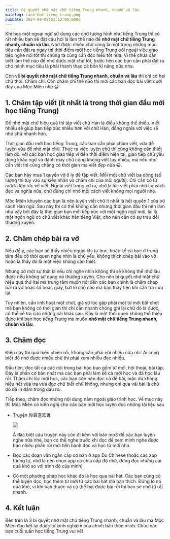 ```yaml
---
title: Bí quyết nhớ mặt chữ tiếng Trung nhanh, chuẩn và lâu
mainImg: cach-hoc-tieng-trung.png
pubDate: 2024-08-08T02:12:00.000Z
---
```

Khi học một ngoại ngữ sử dụng các chữ tượng hình như tiếng Trung thì có rất nhiều bạn sẽ đặt câu hỏi là làm thế nào để **nhớ mặt chữ tiếng Trung nhanh, chuẩn và lâu**. Nhớ được nhiều chữ cũng là một trong những mục tiêu cần đặt ra ngay thì thời điểm mới học tiếng Trung bởi ngoài việc giao tiếp nghe nói tốt thì chúng ta cũng cần đọc hiểu tốt nữa. Vì thế chưa cần biết làm thế nào để nhớ được mặt chữ tốt, trước tiên các bạn cần phải đặt ra cho mình mục tiêu là phải thành thạo cả bốn kĩ năng nữa nha.

Còn về **bí quyết nhớ mặt chữ tiếng Trung nhanh, chuẩn và lâu** thì chỉ có hai chữ thôi: Chăm chỉ. Còn chăm chỉ thế nào thì mời các bạn đọc bài viết dưới đây của Mộc Miên nhé 😀

## 1. Chăm tập viết (ít nhất là trong thời gian đầu mới học tiếng Trung)

Để nhớ mặt chữ hiệu quả thì tập viết chữ Hán là điều không thể thiếu. Viết nhiều sẽ giúp bạn tiếp xúc nhiều hơn với chữ Hán, đồng nghĩa với việc sẽ nhớ chữ nhanh hơn. 

Thời gian đầu mới học tiếng Trung, các bạn cần phải chăm viết, vừa để luyện vừa để nhớ mặt chữ. Thực ra việc luyện chữ thì cũng không cần thiết lắm đối với các bạn học giao tiếp vì đến thời điểm hiện tại, giao tiếp chủ yếu dùng khẩu ngữ và đánh máy chứ cũng không viết tay nhiều, mà nếu như cần viết thì cũng chẳng có thời gian mà viết đẹp nữa 😀.

Các bạn hãy mua 1 quyển vở ô ly để tập viết. Mỗi một chữ viết ba dòng (số lượng thì tùy vào sự kiên nhẫn và chăm chỉ của mỗi người). Chỉ cần có từ mới là lập tức về viết. Ngoài viết trong vở ra, nhớ là lúc viết phải nhớ cả cách đọc và nghĩa nữa, chứ đừng chỉ nhớ mỗi cách viết không mọi người nhé.

Mộc Miên khuyên các bạn là nên luyện viết chữ ít nhất là hết quyển 1 của bộ sách Hán ngữ. Sau này thì có thể không cần nhưng thời gian đầu thì nên làm như vậy bởi đây là thời gian bạn mới tiếp xúc với một ngôn ngữ mới, lại là một ngôn ngữ có chữ viết khác hẳn tiếng Việt, cho nên cần có sự trau dồi thường xuyên.

## 2. Chăm chép bài ra vở

Nếu để ý, các bạn sẽ thấy nhiều người khi tự học, hoặc kể cả học ở trung tâm đều có thói quen nghe nhìn là chủ yếu, không thích chép bài vào vở hoặc là thấy đó là một việc không cần thiết.

Nhưng có một sự thật là nếu chỉ nghe nhìn không thì sẽ không thể nhớ lâu được nếu không sử dụng nó thường xuyên. Cho nên bí quyết nhớ mặt chữ hiệu quả thứ hai mà trung tâm muốn nói đến các bạn chính là chăm chép bài ra vở hoặc sổ hoặc giấy, bất kì chỗ nào mà bạn thấy tiện khi cần tra cứu lại.

Tuy nhiên, cần linh hoạt một chút, giả sử lúc gặp phải một từ mới bất chợt mà bạn không có thời gian thì chỉ cần nhanh chóng ghi lại chữ đó là được, có thể về tra cứu những cái khác sau. Đây là một thói quen không thể thiếu được khi bạn học tiếng Trung mà muốn **nhớ mặt chữ tiếng Trung nhanh, chuẩn và lâu**.

## 3. Chăm đọc

Điều này thì quá hiển nhiên rồi, không cần phải nói nhiều nữa nhỉ. Ai cũng biết để nhớ được nhiều chữ thì phải xem nhiều đọc nhiều.

Đầu tiên, đọc tất cả các nội trong bài học bao gồm từ mới, hội thoại, bài tập. Đây là phần cơ bản nhất mà các bạn phải làm kể cả mới học và đã học lâu rồi. Thậm chí lúc mới học, các bạn còn nên đọc cả đề bài, mặc dù không hiểu hết vừa tra vừa đọc chữ biết chữ không, nhưng chỉ qua vài bài là chữ đó đã in đậm trong đầu rồi.

Tiếp theo, chăm đọc những nội dung nằm ngoài giáo trình học. Về mục này thì Mộc Miên có kiến nghị cho các bạn mới học luyện đọc những tài liệu sau

* Truyện 你最喜欢谁

  ![](/images/ni-zui-xi-huan-shei.jpg)

  À đặc biệt câu truyện này còn đi kèm với bản mp3 để các bạn luyện nghe nữa nhé, bạn có thể nghe trước khi đọc để xem mình nghe được bao nhiêu phần rồi mới tiến hành đọc và học từ mới nha.
* Đọc các đoạn văn ngắn cấp cơ bản ở app Du Chinese (hoặc các app tương tự, nhớ là nên chọn app có chia cấp độ nhé, đừng đọc những cái quá khó so với trình độ của mình)
* Có một phương pháp học khác đó là học qua bài hát. Các bạn cũng có thể luyện đọc, học thêm từ mới từ các bài hát mà bạn thích. Đừng lo nó quá khó, vì khi bạn thuộc và có thể hát được bài rồi thì bạn sẽ nhớ từ rất nhanh.

## 4. Kết luận

Bên trên là 3 bí quyết nhớ mặt chữ tiếng Trung nhanh, chuẩn và lâu mà Mộc Miên đúc kết lại được từ kinh nghiệm của chính bản thân mình. Chúc các bạn cuối tuần học tiếng Trung vui vẻ!

